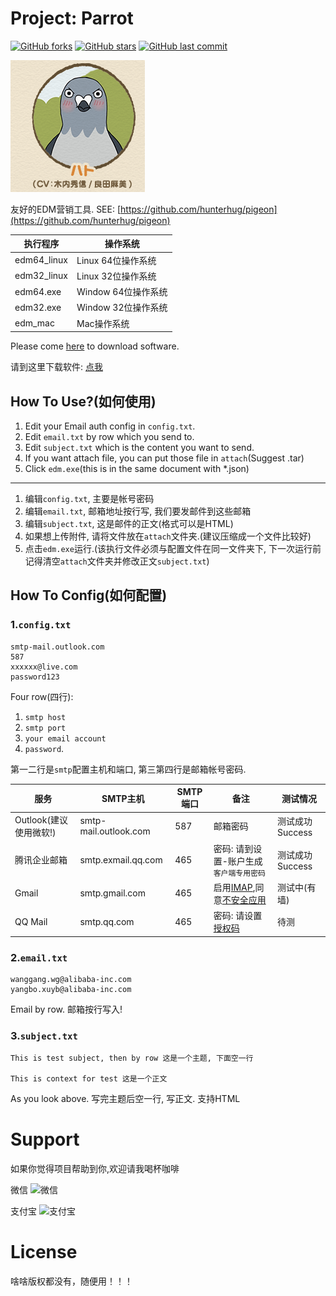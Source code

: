 # Project: Parrot

[![GitHub forks](https://img.shields.io/github/forks/hunterhug/pigeon.svg?style=social&label=Forks)](https://github.com/hunterhug/pigeon/network)
[![GitHub stars](https://img.shields.io/github/stars/hunterhug/pigeon.svg?style=social&label=Stars)](https://github.com/hunterhug/pigeon/stargazers)
[![GitHub last commit](https://img.shields.io/github/last-commit/hunterhug/pigeon.svg)](https://github.com/hunterhug/pigeon)

![](/logo.gif)

友好的EDM营销工具. SEE: [https://github.com/hunterhug/pigeon](https://github.com/hunterhug/pigeon)

|执行程序|操作系统|
|----|----|
|edm64_linux   |Linux 64位操作系统|
|edm32_linux |Linux 32位操作系统|
|edm64.exe |Window 64位操作系统|
|edm32.exe |Window 32位操作系统|
|edm_mac|Mac操作系统|

Please come [here](https://github.com/hunterhug/pigeon/releases) to download software.

请到这里下载软件: [点我](https://github.com/hunterhug/pigeon/releases)

## How To Use?(如何使用)

1. Edit your Email auth config in `config.txt`.
2. Edit `email.txt` by row which you send to.
3. Edit `subject.txt` which is the content you want to send.
4. If you want attach file, you can put those file in `attach`(Suggest .tar)
5. Click `edm.exe`(this is in the same document with *.json)

-----

1. 编辑`config.txt`, 主要是帐号密码
2. 编辑`email.txt`, 邮箱地址按行写, 我们要发邮件到这些邮箱
3. 编辑`subject.txt`, 这是邮件的正文(格式可以是HTML)
4. 如果想上传附件, 请将文件放在`attach`文件夹.(建议压缩成一个文件比较好)
5. 点击`edm.exe`运行.(该执行文件必须与配置文件在同一文件夹下, 下一次运行前记得清空`attach`文件夹并修改正文`subject.txt`)

## How To Config(如何配置)

### 1.`config.txt`

```
smtp-mail.outlook.com
587
xxxxxx@live.com
password123
```

Four row(四行): 

1. `smtp host`
2. `smtp port`
3. `your email account`
4. `password`. 

第一二行是`smtp`配置主机和端口, 第三第四行是邮箱帐号密码.

|服务|SMTP主机|SMTP端口|备注|测试情况|
|----|----|----|----|----|
|Outlook(建议使用微软!)|smtp-mail.outlook.com|587|邮箱密码|测试成功Success|
|腾讯企业邮箱|smtp.exmail.qq.com|465|密码: 请到设置-账户生成`客户端专用密码`|测试成功Success|
|Gmail|smtp.gmail.com|465|启用[IMAP](https://mail.google.com/mail/u/0/#settings/fwdandpop),同意[不安全应用](https://myaccount.google.com/lesssecureapps)|测试中(有墙)|
|QQ Mail|smtp.qq.com|465|密码: 请设置[授权码](http://service.mail.qq.com/cgi-bin/help?subtype=1&&id=28&&no=1001256)|待测

### 2.`email.txt`

```
wanggang.wg@alibaba-inc.com
yangbo.xuyb@alibaba-inc.com
```

Email by row. 邮箱按行写入!

### 3.`subject.txt`

```
This is test subject, then by row 这是一个主题, 下面空一行

This is context for test 这是一个正文
```

As you look above. 写完主题后空一行, 写正文. 支持HTML


# Support

如果你觉得项目帮助到你,欢迎请我喝杯咖啡

微信
![微信](https://raw.githubusercontent.com/hunterhug/hunterhug.github.io/master/static/jpg/wei.png)

支付宝
![支付宝](https://raw.githubusercontent.com/hunterhug/hunterhug.github.io/master/static/jpg/ali.png)


# License

啥啥版权都没有，随便用！！！